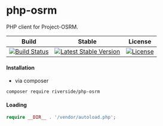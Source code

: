 # php-osrm
PHP client for Project-OSRM.

| Build | Stable | License |
|---|---|---|
| [![Build Status](https://api.travis-ci.org/riverside/php-osrm.svg)](https://travis-ci.org/riverside/php-osrm) | [![Latest Stable Version](https://poser.pugx.org/riverside/php-osrm/v/stable)](https://packagist.org/packages/riverside/php-osrm) | [![License](https://poser.pugx.org/riverside/php-osrm/license)](https://packagist.org/packages/riverside/php-osrm) |

#### Installation
- via composer
```
composer require riverside/php-osrm
```

#### Loading
```php
require __DIR__ . '/vendor/autoload.php';
```